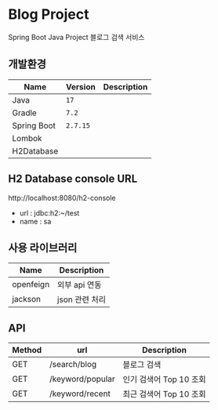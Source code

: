 # Blog Project
Spring Boot Java Project 블로그 검색 서비스

## 개발환경
| Name | Version    | Description |
| --- |------------| --- |
| Java | `17`       |
| Gradle | `7.2`      |
| Spring Boot | `2.7.15` |
| Lombok | 
| H2Database |

## H2 Database console URL
http://localhost:8080/h2-console
- url : jdbc:h2:~/test
- name : sa

## 사용 라이브러리
| Name | Description |
| --- |-------------|
| openfeign | 외부 api 연동   |
| jackson | json 관련 처리  |

## API
| Method      | url | Description      |
|-------------|----|------------------|
| GET         | /search/blog  | 블로그 검색           |
| GET         | /keyword/popular  | 인기 검색어 Top 10 조회 |
| GET         | /keyword/recent  | 최근 검색어 Top 10 조회 |

